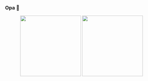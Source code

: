 ### Opa 👋

<div align="center">
  <img height="200em" src="https://github-readme-stats.vercel.app/api?username=Luuls&theme=github_dark">
  <img height="200em" width="200em" src="https://github-readme-stats.vercel.app/api/top-langs/?username=Luuls&theme=github_dark">
</div>
<!--
**Luuls/Luuls** is a ✨ _special_ ✨ repository because its `README.md` (this file) appears on your GitHub profile.

Here are some ideas to get you started:

- 🔭 I’m currently working on ...
- 🌱 I’m currently learning ...
- 👯 I’m looking to collaborate on ...
- 🤔 I’m looking for help with ...
- 💬 Ask me about ...
- 📫 How to reach me: ...
- 😄 Pronouns: ...
- ⚡ Fun fact: ...
-->
